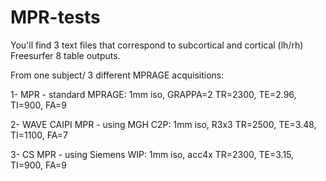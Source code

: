 # MPR-tests

You'll find 3 text files that correspond to subcortical and cortical (lh/rh) Freesurfer 8 table outputs.

From one subject/ 3 different MPRAGE acquisitions:

1- MPR - standard MPRAGE: 1mm iso, GRAPPA=2	TR=2300, TE=2.96, TI=900, FA=9

2- WAVE CAIPI MPR - using MGH C2P: 1mm iso, R3x3	TR=2500, TE=3.48, TI=1100, FA=7

3- CS MPR - using Siemens WIP: 1mm iso, acc4x	TR=2300, TE=3.15, TI=900, FA=9

